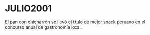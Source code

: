 # JULIO2001
El pan con chicharrón se llevó el título de mejor snack peruano en el concurso anual de gastronomía local.
